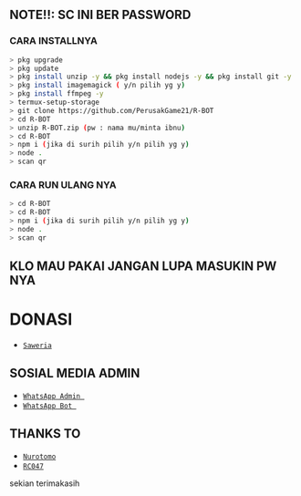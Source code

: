 
## NOTE!!: SC INI BER PASSWORD

### CARA INSTALLNYA
```bash
> pkg upgrade
> pkg update
> pkg install unzip -y && pkg install nodejs -y && pkg install git -y
> pkg install imagemagick ( y/n pilih yg y)
> pkg install ffmpeg -y
> termux-setup-storage
> git clone https://github.com/PerusakGame21/R-BOT
> cd R-BOT
> unzip R-BOT.zip (pw : nama mu/minta ibnu)
> cd R-BOT
> npm i (jika di surih pilih y/n pilih yg y)
> node .
> scan qr

```

### CARA RUN ULANG NYA
```bash
> cd R-BOT
> cd R-BOT
> npm i (jika di surih pilih y/n pilih yg y)
> node .
> scan qr

```

## KLO MAU PAKAI JANGAN LUPA MASUKIN PW NYA

# DONASI
* [`Saweria`](https://saweria.co/INR21)


## SOSIAL MEDIA ADMIN

* [`WhatsApp Admin `](https://wa.me/628989031500)
* [`WhatsApp Bot `](https://wa.me/6285803107612)
## THANKS TO
* [`Nurotomo`](https://github.com/Nurutomo/wabot-aq)
* [`RC047`](https://github.com/RC047/Kuhong-V4)


sekian terimakasih
